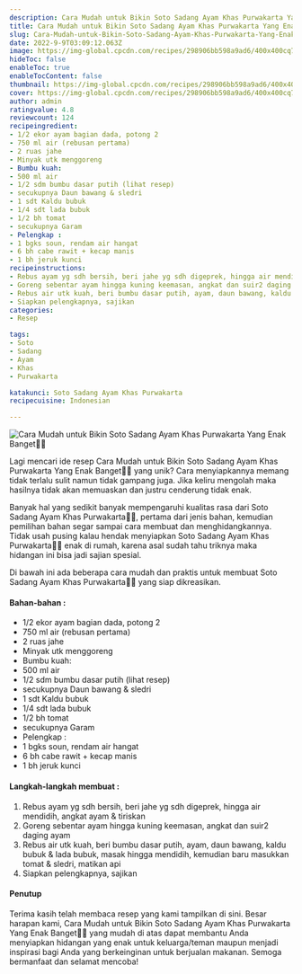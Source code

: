 ```yaml
---
description: Cara Mudah untuk Bikin Soto Sadang Ayam Khas Purwakarta Yang Enak Banget"
title: Cara Mudah untuk Bikin Soto Sadang Ayam Khas Purwakarta Yang Enak Banget
slug: Cara-Mudah-untuk-Bikin-Soto-Sadang-Ayam-Khas-Purwakarta-Yang-Enak-Banget
date: 2022-9-9T03:09:12.063Z
image: https://img-global.cpcdn.com/recipes/298906bb598a9ad6/400x400cq70/photo.jpg
hideToc: false
enableToc: true
enableTocContent: false
thumbnail: https://img-global.cpcdn.com/recipes/298906bb598a9ad6/400x400cq70/photo.jpg
cover: https://img-global.cpcdn.com/recipes/298906bb598a9ad6/400x400cq70/photo.jpg
author: admin
ratingvalue: 4.8
reviewcount: 124
recipeingredient:
- 1/2 ekor ayam bagian dada, potong 2
- 750 ml air (rebusan pertama)
- 2 ruas jahe
- Minyak utk menggoreng
- Bumbu kuah:
- 500 ml air
- 1/2 sdm bumbu dasar putih (lihat resep)
- secukupnya Daun bawang & sledri
- 1 sdt Kaldu bubuk
- 1/4 sdt lada bubuk
- 1/2 bh tomat
- secukupnya Garam
- Pelengkap :
- 1 bgks soun, rendam air hangat
- 6 bh cabe rawit + kecap manis
- 1 bh jeruk kunci
recipeinstructions:
- Rebus ayam yg sdh bersih, beri jahe yg sdh digeprek, hingga air mendidih, angkat ayam & tiriskan
- Goreng sebentar ayam hingga kuning keemasan, angkat dan suir2 daging ayam
- Rebus air utk kuah, beri bumbu dasar putih, ayam, daun bawang, kaldu bubuk & lada bubuk, masak hingga mendidih, kemudian baru masukkan tomat & sledri, matikan api
- Siapkan pelengkapnya, sajikan
categories:
- Resep

tags:
- Soto
- Sadang
- Ayam
- Khas
- Purwakarta

katakunci: Soto Sadang Ayam Khas Purwakarta
recipecuisine: Indonesian

---
```


![Cara Mudah untuk Bikin Soto Sadang Ayam Khas Purwakarta Yang Enak Banget👩‍🍳](https://img-global.cpcdn.com/recipes/298906bb598a9ad6/400x400cq70/photo.jpg)

Lagi mencari ide resep Cara Mudah untuk Bikin Soto Sadang Ayam Khas Purwakarta Yang Enak Banget👩‍🍳 yang unik? Cara menyiapkannya memang tidak terlalu sulit namun tidak gampang juga. Jika keliru mengolah maka hasilnya tidak akan memuaskan dan justru cenderung tidak enak.

Banyak hal yang sedikit banyak mempengaruhi kualitas rasa dari Soto Sadang Ayam Khas Purwakarta👩‍🍳, pertama dari jenis bahan, kemudian pemilihan bahan segar sampai cara membuat dan menghidangkannya. Tidak usah pusing kalau hendak menyiapkan Soto Sadang Ayam Khas Purwakarta👩‍🍳 enak di rumah, karena asal sudah tahu triknya maka hidangan ini bisa jadi sajian spesial.

Di bawah ini ada beberapa cara mudah dan praktis untuk membuat Soto Sadang Ayam Khas Purwakarta👩‍🍳 yang siap dikreasikan.

<!--inarticleads1-->

#### Bahan-bahan :

- 1/2 ekor ayam bagian dada, potong 2
- 750 ml air (rebusan pertama)
- 2 ruas jahe
- Minyak utk menggoreng
- Bumbu kuah:
- 500 ml air
- 1/2 sdm bumbu dasar putih (lihat resep)
- secukupnya Daun bawang & sledri
- 1 sdt Kaldu bubuk
- 1/4 sdt lada bubuk
- 1/2 bh tomat
- secukupnya Garam
- Pelengkap :
- 1 bgks soun, rendam air hangat
- 6 bh cabe rawit + kecap manis
- 1 bh jeruk kunci

<!--inarticleads2-->

#### Langkah-langkah membuat :

1. Rebus ayam yg sdh bersih, beri jahe yg sdh digeprek, hingga air mendidih, angkat ayam & tiriskan
1. Goreng sebentar ayam hingga kuning keemasan, angkat dan suir2 daging ayam
1. Rebus air utk kuah, beri bumbu dasar putih, ayam, daun bawang, kaldu bubuk & lada bubuk, masak hingga mendidih, kemudian baru masukkan tomat & sledri, matikan api
1. Siapkan pelengkapnya, sajikan

#### Penutup

Terima kasih telah membaca resep yang kami tampilkan di sini. Besar harapan kami, Cara Mudah untuk Bikin Soto Sadang Ayam Khas Purwakarta Yang Enak Banget👩‍🍳 yang mudah di atas dapat membantu Anda menyiapkan hidangan yang enak untuk keluarga/teman maupun menjadi inspirasi bagi Anda yang berkeinginan untuk berjualan makanan. Semoga bermanfaat dan selamat mencoba!